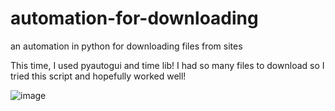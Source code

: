 # automation-for-downloading
an automation in python for downloading files from sites

This time, I used pyautogui and time lib! I had so many files to download so I tried this script and hopefully worked well!

![image](https://user-images.githubusercontent.com/121182276/228705729-ef70de7e-68c5-4174-ace8-f56a25c50108.png)

